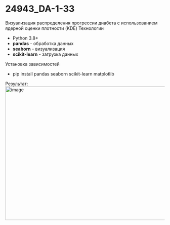 # 24943_DA-1-33
Визуализация распределения прогрессии диабета с использованием ядерной оценки плотности (KDE)
 Технологии

- Python 3.8+
- **pandas** - обработка данных
- **seaborn** - визуализация
- **scikit-learn** - загрузка данных

Установка зависимостей
 - pip install pandas seaborn scikit-learn matplotlib

Результат:
<img width="604" height="422" alt="image" src="https://github.com/user-attachments/assets/a753089c-ad90-48a9-9e81-5031ce5a588e" />
